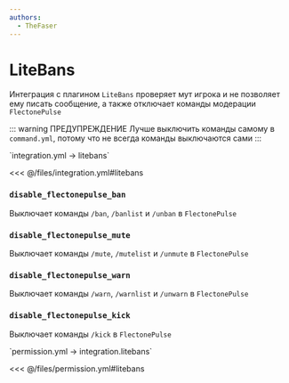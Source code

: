 ```yaml
---
authors:
  - TheFaser
---
```


# LiteBans

Интеграция с плагином `LiteBans` проверяет мут игрока и не позволяет ему писать сообщение, а также отключает команды модерации `FlectonePulse`

::: warning ПРЕДУПРЕЖДЕНИЕ
Лучше выключить команды самому в `command.yml`, потому что не всегда команды выключаются сами
:::

[//]: # (integration.yml)
<!--@include: @/parts/words.md#setting-->
<!--@include: @/parts/words.md#path--> `integration.yml → litebans`

<!--@include: @/parts/words.md#default-->
<<< @/files/integration.yml#litebans

<!--@include: @/parts/enable.md-->

### `disable_flectonepulse_ban`

Выключает команды `/ban`, `/banlist` и `/unban` в `FlectonePulse`

### `disable_flectonepulse_mute`

Выключает команды `/mute`, `/mutelist` и `/unmute` в `FlectonePulse`

### `disable_flectonepulse_warn`

Выключает команды `/warn`, `/warnlist` и `/unwarn` в `FlectonePulse`

### `disable_flectonepulse_kick`

Выключает команды `/kick` в `FlectonePulse`

[//]: # (permission.yml)
<!--@include: @/parts/words.md#permission-->
<!--@include: @/parts/words.md#path--> `permission.yml → integration.litebans`

<!--@include: @/parts/words.md#default-->
<<< @/files/permission.yml#litebans

<!--@include: @/parts/permission/permissionTier3.md-->